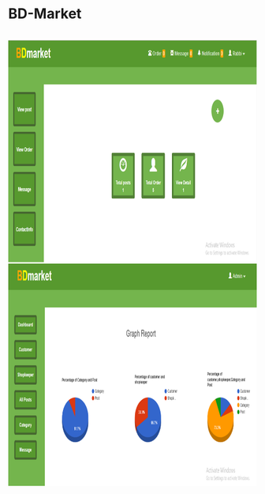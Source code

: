 # BD-Market
</br>
<img src="BDmarket/img/img_3.PNG" width=1200 height=450>
</br>
<img src="BDmarket/img/img_1.PNG" width=1200 height=450>

